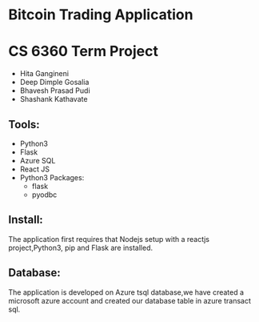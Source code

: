 # Bitcoin Trading Application
# CS 6360 Term Project

* Hita Gangineni
* Deep Dimple Gosalia
* Bhavesh Prasad Pudi
* Shashank Kathavate

## Tools:
* Python3
* Flask
* Azure SQL
* React JS
* Python3 Packages:
  * flask
  * pyodbc
  

## Install:
The application first requires that Nodejs setup with a reactjs project,Python3, pip and Flask are installed.

## Database:
The application is developed on Azure tsql database,we have created a microsoft azure account and created our database table in azure transact sql.

